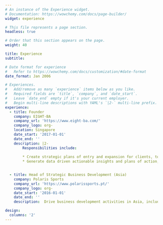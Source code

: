 ```yaml
---
# An instance of the Experience widget.
# Documentation: https://wowchemy.com/docs/page-builder/
widget: experience

# This file represents a page section.
headless: true

# Order that this section appears on the page.
weight: 40

title: Experience
subtitle:

# Date format for experience
#   Refer to https://wowchemy.com/docs/customization/#date-format
date_format: Jan 2006

# Experiences.
#   Add/remove as many `experience` items below as you like.
#   Required fields are `title`, `company`, and `date_start`.
#   Leave `date_end` empty if it's your current employer.
#   Begin multi-line descriptions with YAML's `|2-` multi-line prefix.
experience:
  - title: Founder
    company: EIGHT-BA
    company_url: 'https://www.eight-ba.com/'
    company_logo: org-
    location: Singapore
    date_start: '2017-01-01'
    date_end: ''
    description: |2-
        Responsibilities include:
        
        * Create strategic plans of entry and expansion for clients, to develop their businesses and identify opportunities within APAC, including China
        * Generate data driven actionable insights and plans of action, through sound market research (analytical & fact finding)

        
  - title: Head of Strategic Business Development (Asia)
    company: Polaris Sports
    company_url: 'https://www.polarissports.pt/'
    company_logo: org-
    date_start: '2016-01-01'
    date_end: ''
    description:  Drive business development activities in Asia, including client acquisition and retention, for multi-million sports marketing and image rights deals relating to world-class sports personalities

design:
  columns: '2'
---
```

